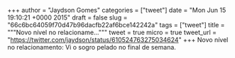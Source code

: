 
+++
author = "Jaydson Gomes"
categories = ["tweet"]
date = "Mon Jun 15 19:10:21 +0000 2015"
draft = false
slug = "66c6bc64059f70d47b96dacfb22af6bce142242a"
tags = ["tweet"]
title = """Novo nível no relacioname..."""
tweet = true
micro = true
tweet_url = "https://twitter.com/jaydson/status/610524763275034624"
+++
Novo nível no relacionamento: Vi o sogro pelado no final de semana.
